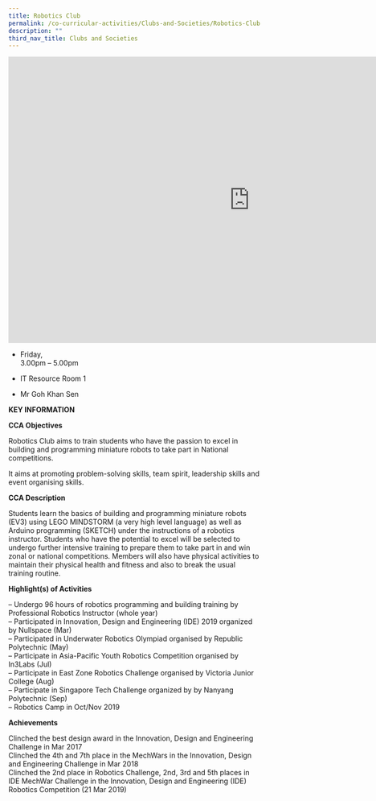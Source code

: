 ```yaml
---
title: Robotics Club
permalink: /co-curricular-activities/Clubs-and-Societies/Robotics-Club
description: ""
third_nav_title: Clubs and Societies
---
```

<iframe allowfullscreen="true" height="569" width="960" frameborder="0" src="https://docs.google.com/presentation/d/e/2PACX-1vROXby8y_I7fKB74LvTKXuewIKjmHKlqjw_2_kbKq4sT9jUOZ9YdWAyp14v3FIW-bZTwAb7UXhsXo6F/embed?start=false&amp;loop=false&amp;delayms=3000"></iframe>

*   Friday,  
    3.00pm – 5.00pm

*   IT Resource Room 1

*   Mr Goh Khan Sen

**KEY INFORMATION**

**CCA Objectives**

Robotics Club aims to train students who have the passion to excel in building and programming miniature robots to take part in National competitions.

It aims at promoting problem-solving skills, team spirit, leadership skills and event organising skills.

**CCA Description**

Students learn the basics of building and programming miniature robots (EV3) using LEGO MINDSTORM (a very high level language) as well as Arduino programming (SKETCH) under the instructions of a robotics instructor. Students who have the potential to excel will be selected to undergo further intensive training to prepare them to take part in and win zonal or national competitions. Members will also have physical activities to maintain their physical health and fitness and also to break the usual training routine.

**Highlight(s) of Activities**

– Undergo 96 hours of robotics programming and building training by Professional Robotics Instructor (whole year)<br>
– Participated in Innovation, Design and Engineering (IDE) 2019 organized by Nullspace (Mar)<br>
– Participated in Underwater Robotics Olympiad organised by Republic Polytechnic (May)<br>
– Participate in Asia-Pacific Youth Robotics Competition organised by In3Labs (Jul)<br>
– Participate in East Zone Robotics Challenge organised by Victoria Junior College (Aug)<br>
– Participate in Singapore Tech Challenge organized by by Nanyang Polytechnic (Sep)<br>
– Robotics Camp in Oct/Nov 2019

**Achievements**

Clinched the best design award in the Innovation, Design and Engineering Challenge in Mar 2017<br>
Clinched the 4th and 7th place in the MechWars in the Innovation, Design and Engineering Challenge in Mar 2018<br>
Clinched the 2nd place in Robotics Challenge, 2nd, 3rd and 5th places in IDE MechWar Challenge in the Innovation, Design and Engineering (IDE) Robotics Competition (21 Mar 2019)